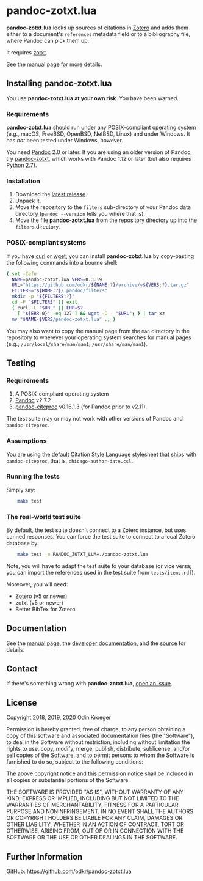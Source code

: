 # pandoc-zotxt.lua

**pandoc-zotxt.lua** looks up sources of citations in
[Zotero](https://www.zotero.org/) and adds them either to a
document's `references` metadata field or to a bibliography
file, where Pandoc can pick them up.

It requires [zotxt](https://github.com/egh/zotxt/).

See the [manual page](man/pandoc-zotxt.lua.md) for more details.


## Installing **pandoc-zotxt.lua**

You use **pandoc-zotxt.lua** **at your own risk**. You have been warned.

### Requirements

**pandoc-zotxt.lua** should run under any POSIX-compliant operating system
(e.g., macOS, FreeBSD, OpenBSD, NetBSD, Linux) and under Windows. It has
*not* been tested under Windows, however.

You need [Pandoc](https://www.pandoc.org/) 2.0 or later. If you are using
an older version of Pandoc, try [pandoc-zotxt](https://github.com/egh/zotxt),
which works with Pandoc 1.12 or later (but also requires
[Python](https://www.python.org/) 2.7).

### Installation

1. Download the
   [latest release](https://github.com/odkr/pandoc-zotxt.lua/releases/latest).
2. Unpack it.
3. Move the repository to the `filters` sub-directory of your Pandoc
   data directory (`pandoc --version` tells you where that is).
4. Move the file **pandoc-zotxt.lua** from the repository directory
   up into the `filters` directory.

### POSIX-compliant systems

If you have [curl](https://curl.haxx.se/) or
[wget](https://www.gnu.org/software/wget/), you can
install **pandoc-zotxt.lua** by copy-pasting the
following commands into a bourne shell:

```sh
( set -Cefu
  NAME=pandoc-zotxt.lua VERS=0.3.19
  URL="https://github.com/odkr/${NAME:?}/archive/v${VERS:?}.tar.gz"
  FILTERS="${HOME:?}/.pandoc/filters"
  mkdir -p "${FILTERS:?}"
  cd -P "$FILTERS" || exit
  { curl -L "$URL" || ERR=$?
    [ "${ERR-0}" -eq 127 ] && wget -O - "$URL"; } | tar xz
  mv "$NAME-$VERS/pandoc-zotxt.lua" .; )
```

You may also want to copy the manual page from the `man` directory in the
repository to wherever your operating system searches for manual pages
(e.g., `/usr/local/share/man/man1`, `/usr/share/man/man1`).


## Testing

### Requirements

1. A POSIX-compliant operating system
2. [Pandoc](https://www.pandoc.org/) v2.7.2
3. [pandoc-citeproc](https://github.com/jgm/pandoc-citeproc) v0.16.1.3
   (for Pandoc prior to v2.11).

The test suite may or may not work with other versions of
Pandoc and `pandoc-citeproc`.

### Assumptions

You are using the default Citation Style Language stylesheet that ships with
`pandoc-citeproc`, that is, `chicago-author-date.csl`.

### Running the tests

Simply say:

```sh
    make test
```

### The real-world test suite

By default, the test suite doesn't connect to a Zotero instance,
but uses canned responses. You can force the test suite to connect
to a local Zotero database by:

```sh
    make test -e PANDOC_ZOTXT_LUA=./pandoc-zotxt.lua
```

Note, you will have to adapt the test suite to your database (or vice versa;
you can import the references used in the test suite from `tests/items.rdf`).

Moreover, you will need:

* Zotero (v5 or newer)
* zotxt (v5 or newer)
* Better BibTex for Zotero


## Documentation

See the [manual page](man/pandoc-zotxt.lua.md), the
[developer documentation](odkr.github.io/pandoc-zotxt.lua/), and the
[source](pandoc-zutxt.lua) for details.


## Contact

If there's something wrong with **pandoc-zotxt.lua**,
[open an issue](https://github.com/odkr/pandoc-zotxt.lua/issues).


## License

Copyright 2018, 2019, 2020 Odin Kroeger

Permission is hereby granted, free of charge, to any person obtaining a copy
of this software and associated documentation files (the "Software"), to deal
in the Software without restriction, including without limitation the rights
to use, copy, modify, merge, publish, distribute, sublicense, and/or sell
copies of the Software, and to permit persons to whom the Software is
furnished to do so, subject to the following conditions:

The above copyright notice and this permission notice shall be included in
all copies or substantial portions of the Software.

THE SOFTWARE IS PROVIDED "AS IS", WITHOUT WARRANTY OF ANY KIND, EXPRESS OR
IMPLIED, INCLUDING BUT NOT LIMITED TO THE WARRANTIES OF MERCHANTABILITY,
FITNESS FOR A PARTICULAR PURPOSE AND NONINFRINGEMENT. IN NO EVENT SHALL THE
AUTHORS OR COPYRIGHT HOLDERS BE LIABLE FOR ANY CLAIM, DAMAGES OR OTHER
LIABILITY, WHETHER IN AN ACTION OF CONTRACT, TORT OR OTHERWISE, ARISING FROM,
OUT OF OR IN CONNECTION WITH THE SOFTWARE OR THE USE OR OTHER DEALINGS IN THE
SOFTWARE.


## Further Information

GitHub:
    <https://github.com/odkr/pandoc-zotxt.lua>
